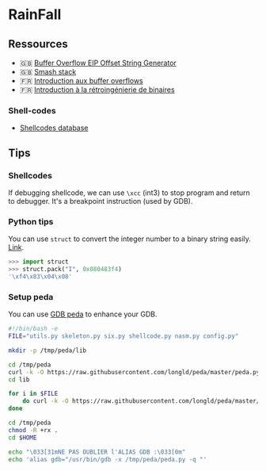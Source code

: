 # RainFall

## Ressources

- 🇬🇧 [Buffer Overflow EIP Offset String Generator](http://projects.jason-rush.com/tools/buffer-overflow-eip-offset-string-generator/)
- 🇬🇧 [Smash stack](http://insecure.org/stf/smashstack.html)
- 🇫🇷 [Introduction aux buffer overflows](https://zestedesavoir.com/articles/100/introduction-aux-buffer-overflows/)
- 🇫🇷 [Introduction à la rétroingénierie de binaires](https://zestedesavoir.com/articles/97/introduction-a-la-retroingenierie-de-binaires/)

### Shell-codes

- [Shellcodes database](http://shell-storm.org/shellcode/)

## Tips

### Shellcodes

If debugging shellcode, we can use `\xcc` (int3) to stop program and return to debugger. It's a breakpoint instruction
(used by GDB).

### Python tips

You can use `struct` to convert the integer number to a binary string easily.
[Link](https://docs.python.org/2/library/struct.html).

```python
>>> import struct
>>> struct.pack("I", 0x080483f4)
'\xf4\x83\x04\x08'
```

### Setup peda

You can use [GDB peda](https://github.com/longld/peda) to enhance your GDB.

```bash
#!/bin/bash -e
FILE="utils.py skeleton.py six.py shellcode.py nasm.py config.py"

mkdir -p /tmp/peda/lib

cd /tmp/peda
curl -k -O https://raw.githubusercontent.com/longld/peda/master/peda.py
cd lib

for i in $FILE
    do curl -k -O https://raw.githubusercontent.com/longld/peda/master/lib/$i
done

cd /tmp/peda
chmod -R +rx .
cd $HOME

echo "\033[31mNE PAS OUBLIER l'ALIAS GDB :\033[0m"
echo 'alias gdb="/usr/bin/gdb -x /tmp/peda/peda.py -q "'
```
